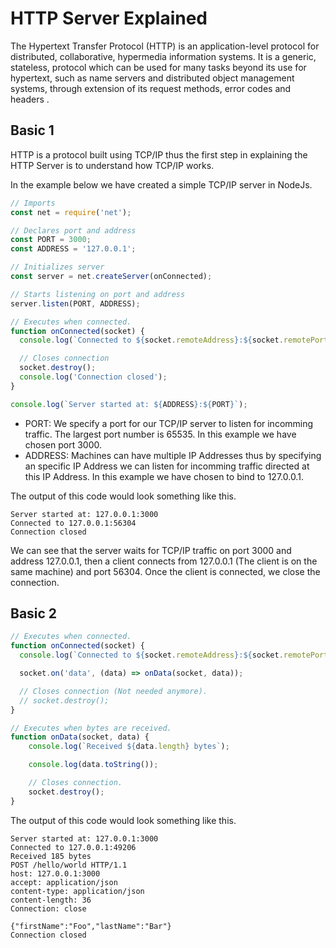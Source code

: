 # HTTP Server Explained

The Hypertext Transfer Protocol (HTTP) is an application-level protocol for distributed, collaborative, hypermedia information systems. It is a generic, stateless, protocol which can be used for many tasks beyond its use for hypertext, such as name servers and distributed object management systems, through extension of its request methods, error codes and headers .

## Basic 1

HTTP is a protocol built using TCP/IP thus the first step in explaining the HTTP Server is to understand how TCP/IP works.

In the example below we have created a simple TCP/IP server in NodeJs.

```javascript
// Imports
const net = require('net');

// Declares port and address
const PORT = 3000;
const ADDRESS = '127.0.0.1';

// Initializes server
const server = net.createServer(onConnected);

// Starts listening on port and address
server.listen(PORT, ADDRESS);

// Executes when connected.
function onConnected(socket) {
  console.log(`Connected to ${socket.remoteAddress}:${socket.remotePort}`);

  // Closes connection
  socket.destroy();
  console.log('Connection closed');
}

console.log(`Server started at: ${ADDRESS}:${PORT}`);
```

* PORT: We specify a port for our TCP/IP server to listen for incomming traffic. The largest port number is 65535. In this example we have chosen port 3000.
* ADDRESS: Machines can have multiple IP Addresses thus by specifying an specific IP Address we can listen for incomming traffic directed at this IP Address. In this example we have chosen to bind to 127.0.0.1.

The output of this code would look something like this.

```
Server started at: 127.0.0.1:3000
Connected to 127.0.0.1:56304
Connection closed
```

We can see that the server waits for TCP/IP traffic on port 3000 and address 127.0.0.1, then a client connects from 127.0.0.1 (The client is on the same machine) and port 56304. Once the client is connected, we close the connection.

## Basic 2

```javascript
// Executes when connected.
function onConnected(socket) {
  console.log(`Connected to ${socket.remoteAddress}:${socket.remotePort}`);

  socket.on('data', (data) => onData(socket, data));

  // Closes connection (Not needed anymore).
  // socket.destroy();
}

// Executes when bytes are received.
function onData(socket, data) {
    console.log(`Received ${data.length} bytes`);

    console.log(data.toString());

    // Closes connection.
    socket.destroy();
}
```

The output of this code would look something like this.

```
Server started at: 127.0.0.1:3000
Connected to 127.0.0.1:49206
Received 185 bytes
POST /hello/world HTTP/1.1
host: 127.0.0.1:3000
accept: application/json
content-type: application/json
content-length: 36
Connection: close

{"firstName":"Foo","lastName":"Bar"}
Connection closed
```